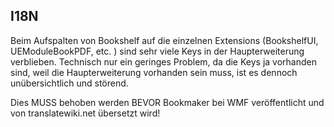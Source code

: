 
## I18N
Beim Aufspalten von Bookshelf auf die einzelnen Extensions (BookshelfUI,
UEModuleBookPDF, etc. ) sind sehr viele Keys in der Haupterweiterung verblieben.
Technisch nur ein geringes Problem, da die Keys ja vorhanden sind, weil die
Haupterweiterung vorhanden sein muss, ist es dennoch unübersichtlich und
störend.

Dies MUSS behoben werden BEVOR Bookmaker bei WMF veröffentlicht und von
translatewiki.net übersetzt wird!
